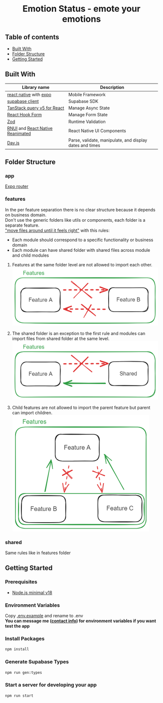 <br />
<div align="center">
  <h1 align="center">Emotion Status - emote your emotions</h1>
</div>

## Table of contents
- [Built With](#built-with)
- [Folder Structure](#app-structure-and-conventions)
- [Getting Started](#getting-started)

## Built With

| Library name     | Description                                                                  |
|------------------|------------------------------------------------------------------------------|
| [react native](https://reactnative.dev/docs/getting-started) with [expo](https://docs.expo.dev/) | Mobile Framework |
| [supabase client](https://supabase.com/docs/reference/javascript/introduction) | Supabase SDK |
| [TanStack query v5 for React](https://tanstack.com/query/v5/docs/framework/react/overview) | Manage Async State |
| [React Hook Form](https://react-hook-form.com/get-started#ReactNative) | Manage Form State |
| [Zod](https://github.com/colinhacks/zod?tab=readme-ov-file#table-of-contents) | Runtime Validation |
| [RNUI](https://wix.github.io/react-native-ui-lib/docs/getting-started/setup) and [React Native Reanimated](https://docs.swmansion.com/react-native-reanimated/) | React Native UI Components |
| [Day.js](https://day.js.org/docs/en/installation/node-js) | Parse, validate, manipulate, and display dates and times |

## Folder Structure

### app
[Expo router](https://docs.expo.dev/router/introduction/)

### features
In the per feature separation there is no clear structure because it depends on business domain. <br>
Don't use the generic folders like utils or components, each folder is a separate feature. <br>
["move files around until it feels right"](https://react-file-structure.surge.sh) with this rules:
- Each module should correspond to a specific functionality or business domain
- Each module can have shared folder with shared files across module and child modules

1. Features at the same folder level are not allowed to import each other. <br>
![](docs/features-structure/same-level.excalidraw.png)

2. The shared folder is an exception to the first rule and modules can import files from shared folder at the same level. <br>
![](docs/features-structure/shared.excalidraw.png)

3. Child features are not allowed to import the parent feature but parent can import children. <br>
![](docs/features-structure/top-level.excalidraw.png)

### shared 
Same rules like in features folder

## Getting Started
### Prerequisites
- [Node.js minimal v18](https://nodejs.org/en)

### Environment Variables
Copy [.env.example](./.env.example) and rename to .env
<br>
**You can message me ([contact info](https://github.com/Filipo11021)) for environment variables if you want test the app**

### Install Packages

```sh
npm install
```

### Generate Supabase Types

```sh
npm run gen:types
```

### Start a server for developing your app

```sh
npm run start
```
